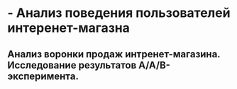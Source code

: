 # - Анализ поведения пользователей интеренет-магазна
## Анализ воронки продаж интренет-магазина. Исследование результатов A/A/B-эксперимента.
